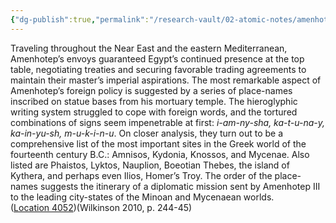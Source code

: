 ```yaml
---
{"dg-publish":true,"permalink":"/research-vault/02-atomic-notes/amenhotep-iii-s-aegean-place-name-inscriptions-and-possible-diplomatic-mission/"}
---
```


Traveling throughout the Near East and the eastern Mediterranean, Amenhotep’s envoys guaranteed Egypt’s continued presence at the top table, negotiating treaties and securing favorable trading agreements to maintain their master’s imperial aspirations. The most remarkable aspect of Amenhotep’s foreign policy is suggested by a series of place-names inscribed on statue bases from his mortuary temple. The hieroglyphic writing system struggled to cope with foreign words, and the tortured combinations of signs seem impenetrable at first: *i-am-ny-sha, ka-t-u-na-y, ka-in-yu-sh, m-u-k-i-n-u*. On closer analysis, they turn out to be a comprehensive list of the most important sites in the Greek world of the fourteenth century B.C.: Amnisos, Kydonia, Knossos, and Mycenae. Also listed are Phaistos, Lyktos, Nauplion, Boeotian Thebes, the island of Kythera, and perhaps even Ilios, Homer’s Troy. The order of the place-names suggests the itinerary of a diplomatic mission sent by Amenhotep III to the leading city-states of the Minoan and Mycenaean worlds. ([Location 4052](https://readwise.io/to_kindle?action=open&asin=B004FGMZAI&location=4052))(Wilkinson 2010, p. 244-45)